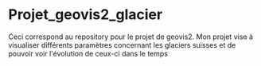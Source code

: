 # Projet_geovis2_glacier
 Ceci correspond au repository pour le projet de geovis2.
 Mon projet vise à visualiser différents paramètres concernant les glaciers suisses et de pouvoir voir l'évolution de ceux-ci dans le temps
 
